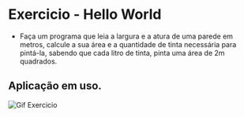 # Exercicio - Hello World
- Faça um programa que leia a largura e a atura de uma parede em metros, calcule a sua área e a quantidade de tinta necessária para pintá-la, sabendo que cada litro de tinta, pinta uma área de 2m quadrados.

## Aplicação em uso.

![Gif Exercicio](./img/exercicio.png)